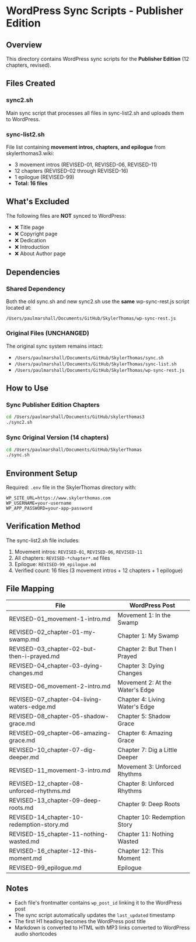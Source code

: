 # WordPress Sync Scripts - Publisher Edition

## Overview

This directory contains WordPress sync scripts for the **Publisher Edition** (12 chapters, revised).

## Files Created

### sync2.sh
Main sync script that processes all files in sync-list2.sh and uploads them to WordPress.

### sync-list2.sh
File list containing **movement intros, chapters, and epilogue** from skylerthomas3.wiki:
- 3 movement intros (REVISED-01, REVISED-06, REVISED-11)
- 12 chapters (REVISED-02 through REVISED-16)
- 1 epilogue (REVISED-99)
- **Total: 16 files**

## What's Excluded

The following files are **NOT** synced to WordPress:
- ❌ Title page
- ❌ Copyright page
- ❌ Dedication
- ❌ Introduction
- ❌ About Author page

## Dependencies

### Shared Dependency
Both the old sync.sh and new sync2.sh use the **same** wp-sync-rest.js script located at:
```
/Users/paulmarshall/Documents/GitHub/SkylerThomas/wp-sync-rest.js
```

### Original Files (UNCHANGED)
The original sync system remains intact:
- `/Users/paulmarshall/Documents/GitHub/SkylerThomas/sync.sh`
- `/Users/paulmarshall/Documents/GitHub/SkylerThomas/sync-list.sh`
- `/Users/paulmarshall/Documents/GitHub/SkylerThomas/wp-sync-rest.js`

## How to Use

### Sync Publisher Edition Chapters
```bash
cd /Users/paulmarshall/Documents/GitHub/skylerthomas3
./sync2.sh
```

### Sync Original Version (14 chapters)
```bash
cd /Users/paulmarshall/Documents/GitHub/SkylerThomas
./sync.sh
```

## Environment Setup

Required: `.env` file in the SkylerThomas directory with:
```
WP_SITE_URL=https://www.skylerthomas.com
WP_USERNAME=your-username
WP_APP_PASSWORD=your-app-password
```

## Verification Method

The sync-list2.sh file includes:
1. Movement intros: `REVISED-01`, `REVISED-06`, `REVISED-11`
2. All chapters: `REVISED-*chapter*.md` files
3. Epilogue: `REVISED-99_epilogue.md`
4. Verified count: 16 files (3 movement intros + 12 chapters + 1 epilogue)

## File Mapping

| File | WordPress Post |
|------|---------------|
| REVISED-01_movement-1-intro.md | Movement 1: In the Swamp |
| REVISED-02_chapter-01-my-swamp.md | Chapter 1: My Swamp |
| REVISED-03_chapter-02-but-then-i-prayed.md | Chapter 2: But Then I Prayed |
| REVISED-04_chapter-03-dying-changes.md | Chapter 3: Dying Changes |
| REVISED-06_movement-2-intro.md | Movement 2: At the Water's Edge |
| REVISED-07_chapter-04-living-waters-edge.md | Chapter 4: Living Water's Edge |
| REVISED-08_chapter-05-shadow-grace.md | Chapter 5: Shadow Grace |
| REVISED-09_chapter-06-amazing-grace.md | Chapter 6: Amazing Grace |
| REVISED-10_chapter-07-dig-deeper.md | Chapter 7: Dig a Little Deeper |
| REVISED-11_movement-3-intro.md | Movement 3: Unforced Rhythms |
| REVISED-12_chapter-08-unforced-rhythms.md | Chapter 8: Unforced Rhythms |
| REVISED-13_chapter-09-deep-roots.md | Chapter 9: Deep Roots |
| REVISED-14_chapter-10-redemption-story.md | Chapter 10: Redemption Story |
| REVISED-15_chapter-11-nothing-wasted.md | Chapter 11: Nothing Wasted |
| REVISED-16_chapter-12-this-moment.md | Chapter 12: This Moment |
| REVISED-99_epilogue.md | Epilogue |

## Notes

- Each file's frontmatter contains `wp_post_id` linking it to the WordPress post
- The sync script automatically updates the `last_updated` timestamp
- The first H1 heading becomes the WordPress post title
- Markdown is converted to HTML with MP3 links converted to WordPress audio shortcodes
